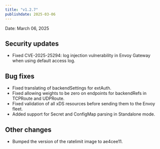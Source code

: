 ```yaml
---
title: "v1.2.7"
publishdate: 2025-03-06
---
```


Date: March 06, 2025

## Security updates
- Fixed CVE-2025-25294: log injection vulnerability in Envoy Gateway when using default access log.

## Bug fixes
- Fixed translating of backendSettings for extAuth.
- Fixed allowing weights to be zero on endpoints for backendRefs in TCPRoute and UDPRoute.
- Fixed validation of all xDS resources before sending them to the Envoy fleet.
- Added support for Secret and ConfigMap parsing in Standalone mode.

## Other changes
- Bumped the version of the ratelimit image to ae4cee11.
